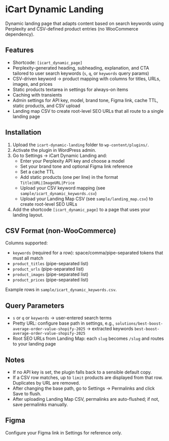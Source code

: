 # iCart Dynamic Landing

Dynamic landing page that adapts content based on search keywords using Perplexity and CSV-defined product entries (no WooCommerce dependency).

## Features
- Shortcode: `[icart_dynamic_page]`
- Perplexity-generated heading, subheading, explanation, and CTA tailored to user search keywords (`s`, `q`, or `keywords` query params)
- CSV-driven keyword → product mapping with columns for titles, URLs, images, and prices
- Static products textarea in settings for always-on items
- Caching with transients
- Admin settings for API key, model, brand tone, Figma link, cache TTL, static products, and CSV upload
 - Landing map CSV to create root-level SEO URLs that all route to a single landing page

## Installation
1. Upload the `icart-dynamic-landing` folder to `wp-content/plugins/`.
2. Activate the plugin in WordPress admin.
3. Go to Settings → iCart Dynamic Landing and:
   - Enter your Perplexity API key and choose a model
   - Set your brand tone and optional Figma link reference
   - Set a cache TTL
   - Add static products (one per line) in the format `Title|URL|ImageURL|Price`
   - Upload your CSV keyword mapping (see `sample/icart_dynamic_keywords.csv`)
   - Upload your Landing Map CSV (see `sample/landing_map.csv`) to create root-level SEO URLs
4. Add the shortcode `[icart_dynamic_page]` to a page that uses your landing layout.

## CSV Format (non-WooCommerce)
Columns supported:
- `keywords` (required for a row): space/comma/pipe-separated tokens that must all match
- `product_titles` (pipe-separated list)
- `product_urls` (pipe-separated list)
- `product_images` (pipe-separated list)
- `product_prices` (pipe-separated list)

Example rows in `sample/icart_dynamic_keywords.csv`.

## Query Parameters
- `s` or `q` or `keywords` → user-entered search terms
 - Pretty URL: configure base path in settings, e.g., `solutions/best-boost-average-order-value-shopify-2025` → extracted keywords `best-boost-average-order-value-shopify-2025`
 - Root SEO URLs from Landing Map: each `slug` becomes `/slug` and routes to your landing page

## Notes
- If no API key is set, the plugin falls back to a sensible default copy.
- If a CSV row matches, up to `limit` products are displayed from that row. Duplicates by URL are removed.
 - After changing the base path, go to Settings → Permalinks and click Save to flush.
 - After uploading Landing Map CSV, permalinks are auto-flushed; if not, save permalinks manually.

## Figma
Configure your Figma link in Settings for reference only.

